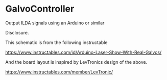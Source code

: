 # GalvoController
Output ILDA signals using an Arduino or similar

Disclosure.

This schematic is from the following instructable

https://www.instructables.com/id/Arduino-Laser-Show-With-Real-Galvos/

And the board layout is inspired by LevTronics design of the above.

https://www.instructables.com/member/LevTronic/
